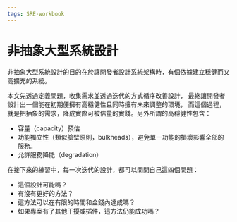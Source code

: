 ```yaml
---
tags: SRE-workbook
---
```


# 非抽象大型系統設計

非抽象大型系統設計的目的在於讓開發者設計系統架構時，有個依據建立穩健而又高擴充的系統。

本文先透過定義問題，收集需求並透過迭代的方式循序改善設計，
最終讓開發者設計出一個能在初期便擁有高穩健性且同時擁有未來調整的環境，
而這個過程，就是把抽象的需求，降成實際可被估量的實踐。另外所謂的高穩健性包含：

-   容量（capacity）預估
-   功能獨立性（類似艙壁原則，bulkheads），避免單一功能的損壞影響全部的服務。
-   允許服務降能（degradation）

在接下來的練習中，每一次迭代的設計，都可以問問自己這四個問題：

-   這個設計可能嗎？
-   有沒有更好的方法？
-   這方法可以在有限的時間和金錢內達成嗎？
-   如果專案有了其他干擾或插件，這方法仍能成功嗎？
